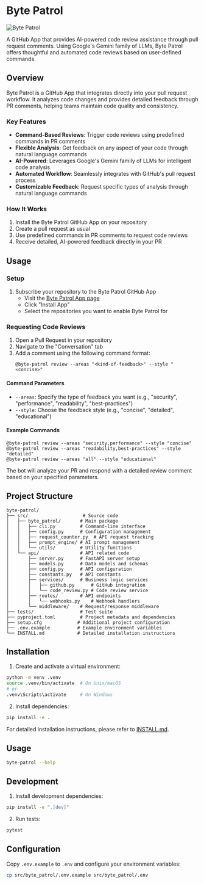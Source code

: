 # Byte Patrol

![Byte Patrol](https://static.ssan.me/byte-patrol.jpeg)

A GitHub App that provides AI-powered code review assistance through pull request comments. Using Google's Gemini family of LLMs, Byte Patrol offers thoughtful and automated code reviews based on user-defined commands.

## Overview

Byte Patrol is a GitHub App that integrates directly into your pull request workflow. It analyzes code changes and provides detailed feedback through PR comments, helping teams maintain code quality and consistency.

### Key Features

- **Command-Based Reviews**: Trigger code reviews using predefined commands in PR comments
- **Flexible Analysis**: Get feedback on any aspect of your code through natural language commands
- **AI-Powered**: Leverages Google's Gemini family of LLMs for intelligent code analysis
- **Automated Workflow**: Seamlessly integrates with GitHub's pull request process
- **Customizable Feedback**: Request specific types of analysis through natural language commands

### How It Works

1. Install the Byte Patrol GitHub App on your repository
2. Create a pull request as usual
3. Use predefined commands in PR comments to request code reviews
4. Receive detailed, AI-powered feedback directly in your PR

## Usage

### Setup

1. Subscribe your repository to the Byte Patrol GitHub App
   - Visit the [Byte Patrol App page](https://github.com/apps/byte-patrol)
   - Click "Install App"
   - Select the repositories you want to enable Byte Patrol for

### Requesting Code Reviews

1. Open a Pull Request in your repository
2. Navigate to the "Conversation" tab
3. Add a comment using the following command format:
   ```
   @byte-patrol review --areas "<kind-of-feedback>" --style "<concise>"
   ```

#### Command Parameters

- `--areas`: Specify the type of feedback you want (e.g., "security", "performance", "readability", "best-practices")
- `--style`: Choose the feedback style (e.g., "concise", "detailed", "educational")

#### Example Commands

```
@byte-patrol review --areas "security,performance" --style "concise"
@byte-patrol review --areas "readability,best-practices" --style "detailed"
@byte-patrol review --areas "all" --style "educational"
```

The bot will analyze your PR and respond with a detailed review comment based on your specified parameters.

## Project Structure

```
byte-patrol/
├── src/                    # Source code
│   ├── byte_patrol/       # Main package
│   │   ├── cli.py         # Command-line interface
│   │   ├── config.py      # Configuration management
│   │   ├── request_counter.py  # API request tracking
│   │   ├── prompt_engine/ # AI prompt management
│   │   └── utils/         # Utility functions
│   └── api/               # API related code
│       ├── server.py      # FastAPI server setup
│       ├── models.py      # Data models and schemas
│       ├── config.py      # API configuration
│       ├── constants.py   # API constants
│       ├── services/      # Business logic services
│       │   ├── github.py      # GitHub integration
│       │   └── code_review.py # Code review service
│       ├── routes/        # API endpoints
│       │   └── webhooks.py    # Webhook handlers
│       └── middleware/    # Request/response middleware
├── tests/                 # Test suite
├── pyproject.toml         # Project metadata and dependencies
├── setup.cfg             # Additional project configuration
├── .env.example          # Example environment variables
└── INSTALL.md            # Detailed installation instructions
```

## Installation

1. Create and activate a virtual environment:
```bash
python -m venv .venv
source .venv/bin/activate  # On Unix/macOS
# or
.venv\Scripts\activate     # On Windows
```

2. Install dependencies:
```bash
pip install -e .
```

For detailed installation instructions, please refer to [INSTALL.md](INSTALL.md).

## Usage

```bash
byte-patrol --help
```

## Development

1. Install development dependencies:
```bash
pip install -e ".[dev]"
```

2. Run tests:
```bash
pytest
```

## Configuration

Copy `.env.example` to `.env` and configure your environment variables:
```bash
cp src/byte_patrol/.env.example src/byte_patrol/.env
```